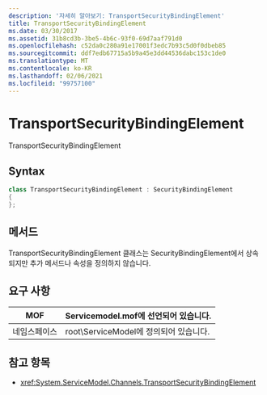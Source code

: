 ```yaml
---
description: '자세히 알아보기: TransportSecurityBindingElement'
title: TransportSecurityBindingElement
ms.date: 03/30/2017
ms.assetid: 31b8cd3b-3be5-4b6c-93f0-69d7aaf791d0
ms.openlocfilehash: c52da0c280a91e17001f3edc7b93c5d0f0dbeb85
ms.sourcegitcommit: ddf7edb67715a5b9a45e3dd44536dabc153c1de0
ms.translationtype: MT
ms.contentlocale: ko-KR
ms.lasthandoff: 02/06/2021
ms.locfileid: "99757100"
---
```

# <a name="transportsecuritybindingelement"></a>TransportSecurityBindingElement

TransportSecurityBindingElement  
  
## <a name="syntax"></a>Syntax  
  
```csharp
class TransportSecurityBindingElement : SecurityBindingElement  
{  
};  
```  
  
## <a name="methods"></a>메서드  

 TransportSecurityBindingElement 클래스는 SecurityBindingElement에서 상속되지만 추가 메서드나 속성을 정의하지 않습니다.  
  
## <a name="requirements"></a>요구 사항  
  
|MOF|Servicemodel.mof에 선언되어 있습니다.|  
|---------|-----------------------------------|  
|네임스페이스|root\ServiceModel에 정의되어 있습니다.|  
  
## <a name="see-also"></a>참고 항목

- <xref:System.ServiceModel.Channels.TransportSecurityBindingElement>
